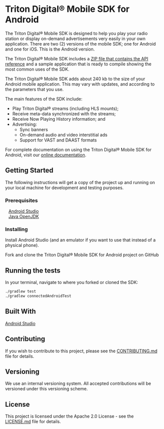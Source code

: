 # Triton Digital® Mobile SDK for Android

The Triton Digital® Mobile SDK is designed to help you play your radio station or display on-demand advertisements very easily in your own application. There are two (2) versions of the mobile SDK; one for Android and one for iOS. This is the Android version.
 
The Triton Digital® Mobile SDK includes a [ZIP file that contains the API reference](https://userguides.tritondigital.com/spc/moband/zip_file.htm) and a sample application that is ready to compile showing the most common uses of the SDK.

The Triton Digital® Mobile SDK adds about 240 kb to the size of your Android mobile application. This may vary with updates, and according to the parameters that you use.
 
The main features of the SDK include:

- Play Triton Digital® streams (including HLS mounts);
- Receive meta-data synchronized with the streams;
- Receive Now Playing History information; and
- Advertising:
    - Sync banners
    - On-demand audio and video interstitial ads
    - Support for VAST and DAAST formats

For complete documentation on using the Triton Digital® Mobile SDK for Android, visit our [online documentation](https://userguides.tritondigital.com/spc/moband/).

## Getting Started

The following instructions will get a copy of the project up and running on your local machine for development and testing purposes.

### Prerequisites

&ensp; [Android Studio](https://developer.android.com/studio/)<br>
&ensp; [Java OpenJDK](https://openjdk.java.net/)

### Installing

Install Android Studio (and an emulator if you want to use that instead of a physical phone).

Fork and clone the Triton Digital® Mobile SDK for Android project on GitHub

## Running the tests

In your terminal, navigate to where you forked or cloned the SDK:

```bash
./gradlew test
./gradlew connectedAndroidTest
```

## Built With

[Android Studio](https://developer.android.com/studio/)

## Contributing

If you wish to contribute to this project, please see the [CONTRIBUTING.md](CONTRIBUTING.md) file for details.

## Versioning

We use an internal versioning system. All accepted contributions will be versioned under this versioning scheme.

## License

This project is licensed under the Apache 2.0 License - see the [LICENSE.md](LICENSE.md) file for details.
